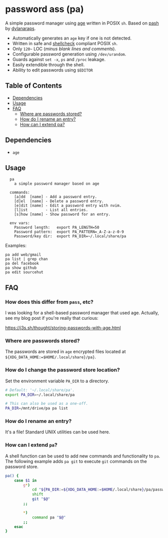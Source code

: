 # password ass (pa)

A simple password manager using [age](https://github.com/FiloSottile/age) written in POSIX `sh`. Based on [pash](https://github.com/dylanaraps/pash) by [dylanaraps](https://github.com/dylanaraps).

- Automatically generates an `age` key if one is not detected.
- Written in safe and [shellcheck](https://www.shellcheck.net/) compliant POSIX `sh`.
- Only `120~` LOC (*minus blank lines and comments*).
- Configurable password generation using `/dev/urandom`.
- Guards against `set -x`, `ps` and `/proc` leakage.
- Easily extendible through the shell.
- Ability to edit passwords using `$EDITOR`

## Table of Contents

<!-- vim-markdown-toc GFM -->

* [Dependencies](#dependencies)
* [Usage](#usage)
* [FAQ](#faq)
    * [Where are passwords stored?](#where-are-passwords-stored)
    * [How do I rename an entry?](#how-do-i-rename-an-entry)
    * [How can I extend pa?](#how-can-i-extend-pa)

<!-- vim-markdown-toc -->

## Dependencies

- `age`

## Usage

```
  pa
    a simple password manager based on age

  commands:
    [a]dd  [name] - Add a password entry.
    [d]el  [name] - Delete a password entry.
    [e]dit [name] - Edit a password entry with nvim.
    [l]ist        - List all entries.
    [s]how [name] - Show password for an entry.

  env vars:
    Password length:   export PA_LENGTH=50
    Password pattern:  export PA_PATTERN=_A-Z-a-z-0-9
    Password/key dir:  export PA_DIR=~/.local/share/pa
```

Examples:

```
pa add web/gmail
pa list | grep chan
pa del facebook
pa show github
pa edit sourcehut
```

## FAQ

### How does this differ from `pass`, etc?

I was looking for a shell-based password manager that used age. Actually, see my blog post if you're really that curious:

https://j3s.sh/thought/storing-passwords-with-age.html

### Where are passwords stored?

The passwords are stored in `age` encrypted files located at `${XDG_DATA_HOME:=$HOME/.local/share}/pa}`.

### How do I change the password store location?

Set the environment variable `PA_DIR` to a directory.

```sh
# Default: '~/.local/share/pa'.
export PA_DIR=~/.local/share/pa

# This can also be used as a one-off.
PA_DIR=/mnt/drive/pa pa list
```

### How do I rename an entry?

It's a file! Standard UNIX utilities can be used here.



### How can I extend `pa`?

A shell function can be used to add new commands and functionality to `pa`. The following example adds `pa git` to execute `git` commands on the password store.

```sh
pa() {
    case $1 in
        g*)
            cd "${PA_DIR:=${XDG_DATA_HOME:=$HOME/.local/share}/pa/passwords}"
            shift
            git "$@"
        ;;

        *)
            command pa "$@"
        ;;
    esac
}
```

